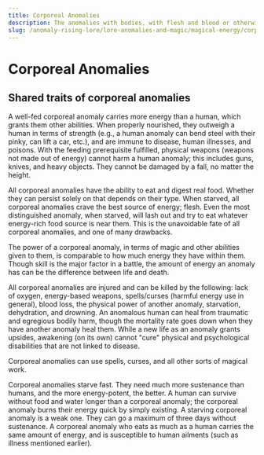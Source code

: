 ```yaml
---
title: Corporeal Anomalies
description: The anomalies with bodies, with flesh and blood or otherwise...
slug: /anomaly-rising-lore/lore-anomalies-and-magic/magical-energy/corporeal-anomalies
---
```



# Corporeal Anomalies

## Shared traits of corporeal anomalies

A well-fed corporeal anomaly carries more energy than a human, which grants them other abilities. When properly nourished, they outweigh a human in terms of strength (e.g., a human anomaly can bend steel with their pinky, can lift a car, etc.), and are immune to disease, human illnesses, and poisons. With the feeding prerequisite fulfilled, physical weapons (weapons not made out of energy) cannot harm a human anomaly; this includes guns, knives, and heavy objects. They cannot be damaged by a fall, no matter the height.

All corporeal anomalies have the ability to eat and digest real food. Whether they can persist solely on that depends on their type. When starved, all corporeal anomalies crave the best source of energy; flesh. Even the most distinguished anomaly, when starved, will lash out and try to eat whatever energy-rich food source is near them. This is the unavoidable fate of all corporeal anomalies, and one of many drawbacks.

The power of a corporeal anomaly, in terms of magic and other abilities given to them, is comparable to how much energy they have within them. Though skill is the major factor in a battle, the amount of energy an anomaly has can be the difference between life and death.

All corporeal anomalies are injured and can be killed by the following: lack of oxygen, energy-based weapons, spells/curses (harmful energy use in general), blood loss, the physical power of another anomaly, starvation, dehydration, and drowning. An anomalous human can heal from traumatic and egregious bodily harm, though the mortality rate goes down when they have another anomaly heal them. While a new life as an anomaly grants upsides, awakening (on its own) cannot "cure" physical and psychological disabilities that are not linked to disease.

Corporeal anomalies can use spells, curses, and all other sorts of magical work.

Corporeal anomalies starve fast. They need much more sustenance than humans, and the more energy-potent, the better. A human can survive without food and water longer than a corporeal anomaly; the corporeal anomaly burns their energy quick by simply existing.  A starving corporeal anomaly is a weak one. They can go a maximum of three days without sustenance. A corporeal anomaly who eats as much as a human carries the same amount of energy, and is susceptible to human ailments (such as illness mentioned earlier).
